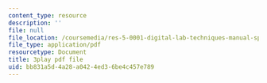 ```yaml
---
content_type: resource
description: ''
file: null
file_location: /coursemedia/res-5-0001-digital-lab-techniques-manual-spring-2007/bb831a5d4a28a0424ed36be4c457e789_cG6QrqS4ruQ.pdf
file_type: application/pdf
resourcetype: Document
title: 3play pdf file
uid: bb831a5d-4a28-a042-4ed3-6be4c457e789
---
```

